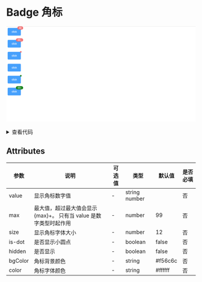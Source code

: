 <!--
 * @Author: zhang_gen_yuan
 * @Date: 2022-09-12 22:42:37
 * @LastEditTime: 2023-08-16 15:39:00
 * @Descripttion: 
-->
# Badge 角标

![alt](./../../public/component/badge.png)


<details>
<summary>查看代码</summary>

```vue
<template>
  <Badge value="88">
    <Button type="primary">click</Button>
  </Badge>
  <br />
  <Badge value="110">
    <Button type="primary">click</Button>
  </Badge>
  <br />
  <Badge value="100" :is-dot="true">
    <Button type="primary">click</Button>
  </Badge>
  <br />
  <Badge value="100" hidden="true" :is-dot="true">
    <Button type="primary">click</Button>
  </Badge>
  <br />
  <Badge value="100" bgColor="green" color="#000" :is-dot="true">
    <Button type="primary">click</Button>
  </Badge>
  <br />
  <Badge value="100" bgColor="green" color="#fff">
    <Button type="primary">click</Button>
  </Badge>
</template>

<script lang="ts" setup>
import { Badge,Button } from 'zgy-ui'
</script>
```

</details>

## Attributes

| 参数| 说明 |可选值|类型|默认值| 是否必填|
|-----| ----|-----|---|-------|----|
| value| 显示角标数字值 |- |string  number |  | 否 |
| max| 最大值，超过最大值会显示 {max}+。 只有当 value 是数字类型时起作用 |- | number | 99 | 否 |
| size| 显示角标字体大小 |- |number | 12 | 否 |
| is-dot| 是否显示小圆点 |- |boolean | false | 否 |
| hidden| 是否显示 |- |boolean | false | 否 |
| bgColor| 角标背景颜色 |- |string | #f56c6c | 否 |
| color | 角标字体颜色 |- |string | #ffffff | 否 |

